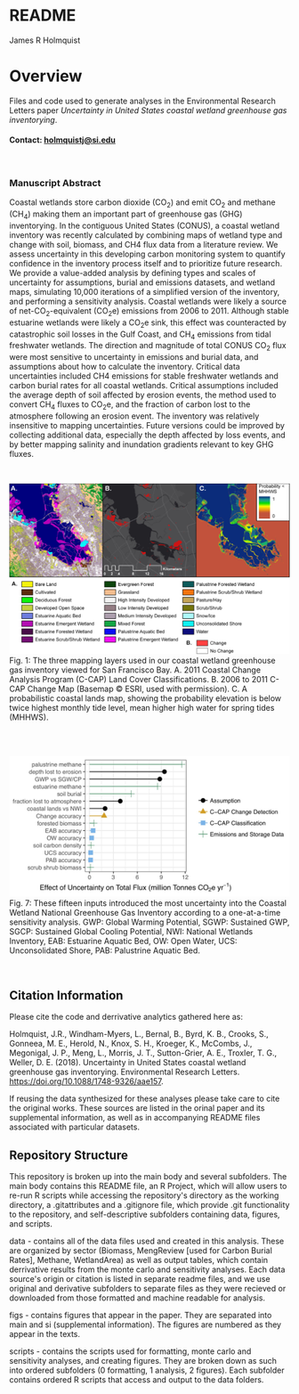 README
================
James R Holmquist

Overview
========

Files and code used to generate analyses in the Environmental Research Letters paper *Uncertainty in United States coastal wetland greenhouse gas inventorying*.

#### Contact: <holmquistj@si.edu>

<br>

### Manuscript Abstract

Coastal wetlands store carbon dioxide (CO<sub>2</sub>) and emit CO<sub>2</sub> and methane (CH<sub>4</sub>) making them an important part of greenhouse gas (GHG) inventorying. In the contiguous United States (CONUS), a coastal wetland inventory was recently calculated by combining maps of wetland type and change with soil, biomass, and CH4 flux data from a literature review. We assess uncertainty in this developing carbon monitoring system to quantify confidence in the inventory process itself and to prioritize future research. We provide a value-added analysis by defining types and scales of uncertainty for assumptions, burial and emissions datasets, and wetland maps, simulating 10,000 iterations of a simplified version of the inventory, and performing a sensitivity analysis. Coastal wetlands were likely a source of net-CO<sub>2</sub>-equivalent (CO<sub>2</sub>e) emissions from 2006 to 2011. Although stable estuarine wetlands were likely a CO<sub>2</sub>e sink, this effect was counteracted by catastrophic soil losses in the Gulf Coast, and CH<sub>4</sub> emissions from tidal freshwater wetlands. The direction and magnitude of total CONUS CO<sub>2</sub> flux were most sensitive to uncertainty in emissions and burial data, and assumptions about how to calculate the inventory. Critical data uncertainties included CH4 emissions for stable freshwater wetlands and carbon burial rates for all coastal wetlands. Critical assumptions included the average depth of soil affected by erosion events, the method used to convert CH<sub>4</sub> fluxes to CO<sub>2</sub>e, and the fraction of carbon lost to the atmosphere following an erosion event. The inventory was relatively insensitive to mapping uncertainties. Future versions could be improved by collecting additional data, especially the depth affected by loss events, and by better mapping salinity and inundation gradients relevant to key GHG fluxes.

<br>

![](figs/main/1%20NGGI%20Mapping%20Slide.jpg) Fig. 1: The three mapping layers used in our coastal wetland greenhouse gas inventory viewed for San Francisco Bay. A. 2011 Coastal Change Analysis Program (C-CAP) Land Cover Classifications. B. 2006 to 2011 C-CAP Change Map (Basemap © ESRI, used with permission). C. A probabilistic coastal lands map, showing the probability elevation is below twice highest monthly tide level, mean higher high water for spring tides (MHHWS).

<br> <br>

![](figs/main/7%20Sensitivity%20Analysis%203%20by%206%20180808.jpg) Fig. 7: These fifteen inputs introduced the most uncertainty into the Coastal Wetland National Greenhouse Gas Inventory according to a one-at-a-time sensitivity analysis. GWP: Global Warming Potential, SGWP: Sustained GWP, SGCP: Sustained Global Cooling Potential, NWI: National Wetlands Inventory, EAB: Estuarine Aquatic Bed, OW: Open Water, UCS: Unconsolidated Shore, PAB: Palustrine Aquatic Bed.

<br>

Citation Information
--------------------

Please cite the code and derrivative analytics gathered here as:

Holmquist, J.R., Windham-Myers, L., Bernal, B., Byrd, K. B., Crooks, S., Gonneea, M. E., Herold, N., Knox, S. H., Kroeger, K., McCombs, J., Megonigal, J. P., Meng, L., Morris, J. T., Sutton-Grier, A. E., Troxler, T. G., Weller, D. E. (2018). Uncertainty in United States coastal wetland greenhouse gas inventorying. Environmental Research Letters. <https://doi.org/10.1088/1748-9326/aae157>.

If reusing the data synthesized for these analyses please take care to cite the original works. These sources are listed in the orinal paper and its supplemental information, as well as in accompanying README files associated with particular datasets.

Repository Structure
--------------------

This repository is broken up into the main body and several subfolders. The main body contains this README file, an R Project, which will allow users to re-run R scripts while accessing the repository's directory as the working directory, a .gitattributes and a .gitignore file, which provide .git functionality to the repository, and self-descriptive subfolders containing data, figures, and scripts.

data - contains all of the data files used and created in this analysis. These are organized by sector (Biomass, MengReview \[used for Carbon Burial Rates\], Methane, WetlandArea) as well as output tables, which contain derrivative results from the monte carlo and sensitivity analyses. Each data source's origin or citation is listed in separate readme files, and we use original and derivative subfolders to separate files as they were recieved or downloaded from those formatted and machine readable for analysis.

figs - contains figures that appear in the paper. They are separated into main and si (supplemental information). The figures are numbered as they appear in the texts.

scripts - contains the scripts used for formatting, monte carlo and sensitivity analyses, and creating figures. They are broken down as such into ordered subfolders (0 formatting, 1 analysis, 2 figures). Each subfolder contains ordered R scripts that access and output to the data folders.
